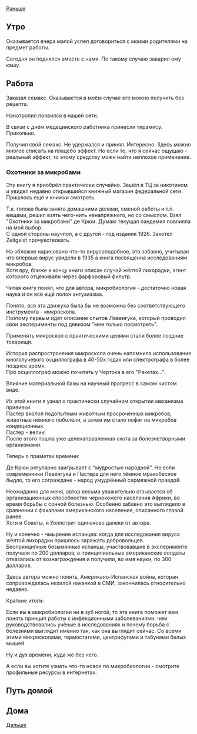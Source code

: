 [Раньше](2020.06.18.md)  
## Утро
Оказывается вчера малой успел договориться с моими родителями на предмет работы.

Сегодня он поднялся вместе с нами. По такому случаю заварил ему кашу.
## Работа
Заказал семакс. Оказывается в моём случае его можно получить без рецепта.

Нанотропил появился в нашей сети.

В связи с днём медецинского работника принесли тирамису. Прикольно.

Получил свой семакс. Не удержался и принял. Интересно. Здесь можно многое списать на плацебо эффект. Но если то, что я сейчас ощущаю - реальный эффект, то этому средству можн найти неплохое применение.
### Охотники за микробами
Эту книгу я приобрёл практически случайно. Зашёл в ТЦ за никотином и увидел недавно открывшийся книжный магазин федеральной сети. Пришлось ещё и книжки смотреть.  

Т.к. голова была занята домашними делами, сменой работы и т.п. вещами, решил взять чего-нить ненапряжного, но со смыслом. Взял "Охотники за микробами" де Крюи. Думаю текущая пандемия повлияла на мой выбор.  
С одной стороны научпоп, а с другой - год издания 1926. Захотел Zeitgeist прочувствовать.
 
На обложке нарисовано что-то вирусоподобное, это забавно, учитывая что впервые вирус увидели в 1935 а книга посвященна исследованиям микробов.  
Хотя вру, ближе к концу книги описан случай жёлтой лихорадки, агент которого отцеживали через фарфоровый фильтр.
 
Читая книгу понял, что для автора, микробиология - достаточно новая наука и он всё ещё полон энтузиазма.

Понято, вся эта движуха была бы не возможна без соответствующего инструмента - микроскопа.  
Поэтому первым идёт описание опытов Левенгука, который проводил свои эксперименты под девизом "мне только посмотреть".  

Применять микроскоп с практическими целями стали более поздние товарищи.  

История распространения микроскопа очень напомнила использование многолучевого осциллографа в 40-50х годах или спектрографа в более позднее время.  
Про осциллограф можно почитать у Чертока в его "Ракетах...".  

Влияние материальной базы на научный прогресс в самом чистом виде.

Из этой книги я узнал о практически случайном открытии механизма прививки.  
Пастер вколол подопытным животным просроченных микробов, животные немного поболели, а затем им стало пофиг на микробов кондиционных.  
Пастер - велик!  
После этого пошла уже целенаправленная охота за болезнетворными организмами.

Теперь о приметах времени:  

Де Крюи регулярно заигрывает с "мудростью народной". Но если современники Левенгука и Пастера для него тёмное мракобесное быдло, то его сограждане - народ умудрённый сермяжной правдой.

Неожиданно для меня, автор весьма уважительно отзывается об организационных способностях чернокожего населения Африки, во время борьбы с сонной болезнью. Особенно забавно это выглядело в сравнении с факапами американского населения, описанного главой ранее.  
Хотя и Советы, и Уоллстрит одинаково далеки от автора.  

Ну и конечно - чмырение испанцев: когда для исследования вируса жёлтой лихорадки пришлось заражать добровольцев.  
Беспринципные безымянные испанцы, участвовавшие в эксперименте получали по 200 долларов, а принципиальные американские солдаты отказались от вознаграждения и получили, во имя науки, по 300 долларов.

Здесь автора можно понять, Американо-Испанская война, которая сопровождалась нехилой накачкой в СМИ, закончилась относительно недавно.

Краткие итоги:

Если вы в микробиологии ни в зуб ногой, то эта книга поможет вам понять принцип работы с инфекционными заболеваниями: чем руководствовались учёные в исследованиях и почему борьба с болезнями выглядит именно так, как она выглядит сейчас. Со всеми этими микроскопами, термостатами, центрифугами и табунами белых мышей.

Ну и дух времени, куда же без него.

А если вы хотите узнать что-то новое по микробиологии - смотрите профильные ресурсы в интернетах.

## Путь домой
## Дома
[Дальше](2020.06.20.md)
